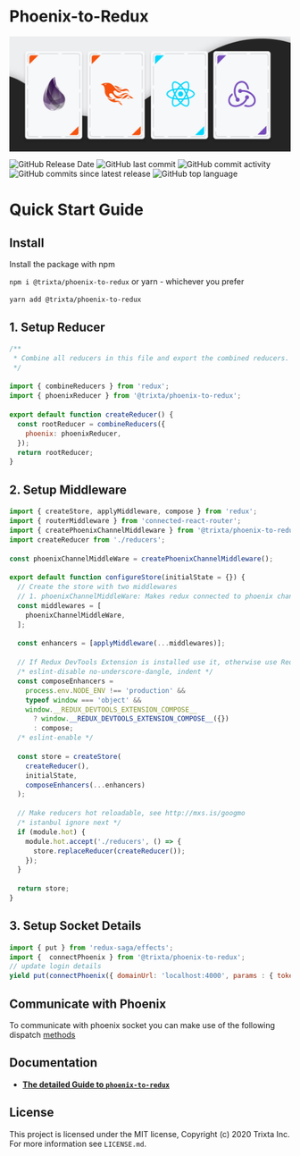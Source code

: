 # Phoenix-to-Redux
<img src="https://raw.githubusercontent.com/trixtateam/phoenix-to-redux/master/assets/phoenix-to-redux.jpg" alt="phoenix to redux banner" align="center" />

<br />

![GitHub Release Date](https://img.shields.io/github/release-date/trixtateam/phoenix-to-redux?style=for-the-badge)
![GitHub last commit](https://img.shields.io/github/last-commit/trixtateam/phoenix-to-redux?style=for-the-badge)
![GitHub commit activity](https://img.shields.io/github/commit-activity/m/trixtateam/phoenix-to-redux?style=for-the-badge)
![GitHub commits since latest release](https://img.shields.io/github/commits-since/trixtateam/phoenix-to-redux/latest?style=for-the-badge)
![GitHub top language](https://img.shields.io/github/languages/top/trixtateam/phoenix-to-redux?style=for-the-badge)

# Quick Start Guide
## Install
Install the package with npm

```npm i @trixta/phoenix-to-redux```
or yarn - whichever you prefer

```yarn add @trixta/phoenix-to-redux```

## 1. Setup Reducer
```javascript
/**
 * Combine all reducers in this file and export the combined reducers.
 */

import { combineReducers } from 'redux';
import { phoenixReducer } from '@trixta/phoenix-to-redux';

export default function createReducer() {
  const rootReducer = combineReducers({
    phoenix: phoenixReducer,
  });
  return rootReducer;
}
```

## 2. Setup Middleware
```javascript
import { createStore, applyMiddleware, compose } from 'redux';
import { routerMiddleware } from 'connected-react-router';
import { createPhoenixChannelMiddleware } from '@trixta/phoenix-to-redux';
import createReducer from './reducers';

const phoenixChannelMiddleWare = createPhoenixChannelMiddleware();

export default function configureStore(initialState = {}) {
  // Create the store with two middlewares
  // 1. phoenixChannelMiddleWare: Makes redux connected to phoenix channels
  const middlewares = [
    phoenixChannelMiddleWare,
  ];

  const enhancers = [applyMiddleware(...middlewares)];

  // If Redux DevTools Extension is installed use it, otherwise use Redux compose
  /* eslint-disable no-underscore-dangle, indent */
  const composeEnhancers =
    process.env.NODE_ENV !== 'production' &&
    typeof window === 'object' &&
    window.__REDUX_DEVTOOLS_EXTENSION_COMPOSE__
      ? window.__REDUX_DEVTOOLS_EXTENSION_COMPOSE__({})
      : compose;
  /* eslint-enable */

  const store = createStore(
    createReducer(),
    initialState,
    composeEnhancers(...enhancers)
  );

  // Make reducers hot reloadable, see http://mxs.is/googmo
  /* istanbul ignore next */
  if (module.hot) {
    module.hot.accept('./reducers', () => {
      store.replaceReducer(createReducer());
    });
  }

  return store;
}
```
## 3. Setup Socket Details
```javascript
import { put } from 'redux-saga/effects';
import {  connectPhoenix } from '@trixta/phoenix-to-redux';
// update login details
yield put(connectPhoenix({ domainUrl: 'localhost:4000', params : { token:'eyJhbGciOiJIUzI1NiIsInR5cCI6IkpXVCJ9.eyJzdWIiOiIxMjM0NTY3ODkwIiwibmF6IkpvaG4gRG9lIiwiaWF0IjoxNTE2MjM5MDIyfQ.SflKxwRJSMeKKF2QT4fwpMeJf36POk6yJV_adQssw5c',agentId: 'john@doe.com'} }));
```

## Communicate with Phoenix
To communicate with phoenix socket you can make use of the following dispatch [methods](docs/js/methods.md)

## Documentation
- [**The detailed Guide to `phoenix-to-redux`**](docs/README.md)

## License

This project is licensed under the MIT license, Copyright (c) 2020 Trixta Inc. For more information see `LICENSE.md`.

